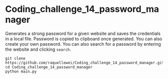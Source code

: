 # Coding_challenge_14_password_manager

Generates a strong password for a given website and saves the credentials in a local file. Password is copied to clipboard once generated.
You can also create your own password.
You can also search for a password by entering the website and clicking `search`.
```
git clone https://github.com/raquellewei/Coding_challenge_14_password_manager.git
cd Coding_challenge_14_password_manager
python main.py
```
